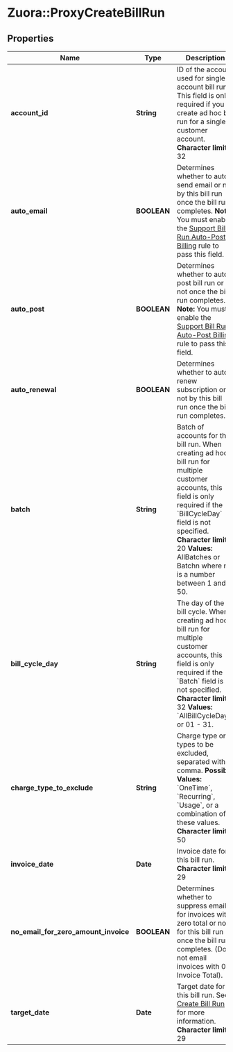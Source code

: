 # Zuora::ProxyCreateBillRun

## Properties
Name | Type | Description | Notes
------------ | ------------- | ------------- | -------------
**account_id** | **String** | ID of the account used for single account bill run.  This field is only required if you create ad hoc bill run for a single customer account.  **Character limit:** 32  | [optional] 
**auto_email** | **BOOLEAN** | Determines whether to auto send email or not by this bill run once the bill run completes.  **Note:** You must enable the [Support Bill Run Auto-Post Billing](https://knowledgecenter.zuora.com/CB_Billing/Billing_Settings/Define_Billing_Rules) rule to pass this field.  | [optional] [default to false]
**auto_post** | **BOOLEAN** | Determines whether to auto post bill run or not once the bill run completes.  **Note:** You must enable the [Support Bill Run Auto-Post Billing](https://knowledgecenter.zuora.com/CB_Billing/Billing_Settings/Define_Billing_Rules) rule to pass this field.  | [optional] [default to false]
**auto_renewal** | **BOOLEAN** | Determines whether to auto renew subscription or not by this bill run once the bill run completes.  | [optional] [default to false]
**batch** | **String** | Batch of accounts for this bill run.   When creating ad hoc bill run for multiple customer accounts, this field is only required if the &#x60;BillCycleDay&#x60;  field is not specified.  **Character limit:** 20  **Values:** AllBatches or Batchn where n is a number between 1 and 50.  | [optional] 
**bill_cycle_day** | **String** | The day of the bill cycle.  When creating ad hoc bill run for multiple customer accounts, this field is only required if the &#x60;Batch&#x60; field is not specified.  **Character limit:** 32  **Values:** &#x60;AllBillCycleDays&#x60; or 01 - 31.  | [optional] 
**charge_type_to_exclude** | **String** | Charge type or types to be excluded, separated with comma.  **Possible Values:** &#x60;OneTime&#x60;, &#x60;Recurring&#x60;, &#x60;Usage&#x60;, or a combination of these values.   **Character limit:** 50  | [optional] 
**invoice_date** | **Date** | Invoice date for this bill run.  **Character limit:** 29  | 
**no_email_for_zero_amount_invoice** | **BOOLEAN** | Determines whether to suppress email for invoices with zero total or not for this bill run once the bill run completes. (Do not email invoices with 0 Invoice Total).  | [optional] [default to false]
**target_date** | **Date** | Target date for this bill run. See [Create Bill Run](https://knowledgecenter.zuora.com/CB_Billing/J_Billing_Operations/G_Bill_Runs/Creating_Bill_Runs) for more information.  **Character limit:** 29  | 


